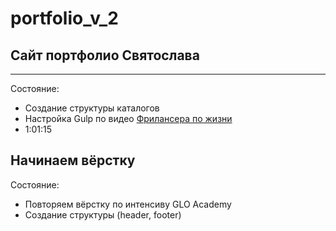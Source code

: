 # portfolio_v_2
## Сайт портфолио Святослава
----
Состояние:  
   * Создание структуры каталогов  
   * Настройка Gulp по видео [Фрилансера по жизни](https://www.youtube.com/watch?v=stFOy0Noahg&t=3761s)  
   * 1:01:15
      
## Начинаем вёрстку

Состояние:
   * Повторяем вёрстку по интенсиву GLO Academy
   * Создание структуры (header, footer)